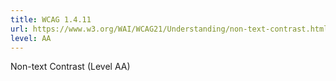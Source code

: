 ```yaml
---
title: WCAG 1.4.11
url: https://www.w3.org/WAI/WCAG21/Understanding/non-text-contrast.html
level: AA
---
```

Non-text Contrast (Level AA)
